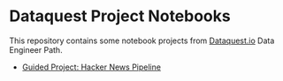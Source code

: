 # Dataquest Project Notebooks

This repository contains some notebook projects from [Dataquest.io](https://www.dataquest.io/) Data Engineer Path.

- [Guided Project: Hacker News Pipeline](https://github.com/XFSilva/dataquestio-guided-projects/blob/main/HackerNewsPipeline.ipynb)